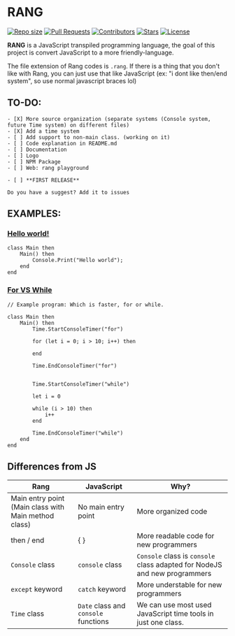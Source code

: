 # RANG
<a href="https://github.com/RinkaGI/Rang" onClick = "return false"><img alt = "Repo size" src = "https://img.shields.io/github/repo-size/RinkaGI/Rang"></a>
<a href="https://github.com/RinkaGI/Rang/pulls"><img alt = "Pull Requests" src = "https://img.shields.io/github/issues-pr/RinkaGI/Rang"></a>
<a href="https://github.com/RinkaGI/Rang/graphs/contributors"><img alt = "Contributors" src = "https://img.shields.io/github/contributors/RinkaGI/Rang"></a>
<a href="https://github.com/RinkaGI/Rangstargazers"><img alt = "Stars" src = "https://img.shields.io/github/stars/RinkaGI/Rang"></a>
<a href="https://github.com/RinkaGI/Rang/blob/main/LICENSE"><img alt = "License" src = "https://img.shields.io/github/license/RinkaGI/Rang"></a>

**RANG** is a JavaScript transpiled programming language, the goal of this project is convert JavaScript to a more friendly-language.

The file extension of Rang codes is `.rang`.
If there is a thing that you don't like with Rang, you can just use that like JavaScript (ex: "i dont like then/end system", so use normal javascript braces lol)

## TO-DO:
    - [X] More source organization (separate systems (Console system, future Time system) on different files)
    - [X] Add a time system
    - [ ] Add support to non-main class. (working on it)
    - [ ] Code explanation in README.md
    - [ ] Documentation
    - [ ] Logo
    - [ ] NPM Package 
    - [ ] Web: rang playground 

    - [ ] **FIRST RELEASE**

`Do you have a suggest? Add it to issues`

## EXAMPLES:

### [Hello world!](https://www.helloworld.org)
```
class Main then
    Main() then
        Console.Print("Hello world");
    end
end
```

### [For VS While](https://www.w3schools.com/jsref/tryit.asp?filename=tryjsref_console_time3)
```
// Example program: Which is faster, for or while.

class Main then
    Main() then
        Time.StartConsoleTimer("for")

        for (let i = 0; i > 10; i++) then

        end

        Time.EndConsoleTimer("for")


        Time.StartConsoleTimer("while")

        let i = 0

        while (i > 10) then
            i++
        end

        Time.EndConsoleTimer("while")
    end
end
```

## Differences from JS
| Rang                                                 | JavaScript                           | Why?                                                                      |
|------------------------------------------------------|--------------------------------------|---------------------------------------------------------------------------|
| Main entry point (Main class with Main method class) | No main entry point                  | More organized code                                                       |
| then / end                                           | { }                                  | More readable code for new programmers                                    |
| `Console` class                                      | `console` class                      | `Console` class is `console` class adapted for NodeJS and new programmers |
| `except` keyword                                     | `catch` keyword                      | More understable for new programmers                                      |
| `Time` class                                         | `Date` class and `console` functions | We can use most used JavaScript time tools in just one class.             |
